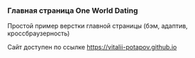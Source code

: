 ### Главная страница One World Dating

Простой пример верстки главной страницы (бэм, адаптив, кроссбраузерность)

Сайт доступен по ссылке https://vitalii-potapov.github.io
